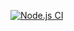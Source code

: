 [![Node.js CI](https://github.com/Kotlyci/dnd/actions/workflows/nodejs.yml/badge.svg)](https://github.com/Kotlyci/dnd/actions)